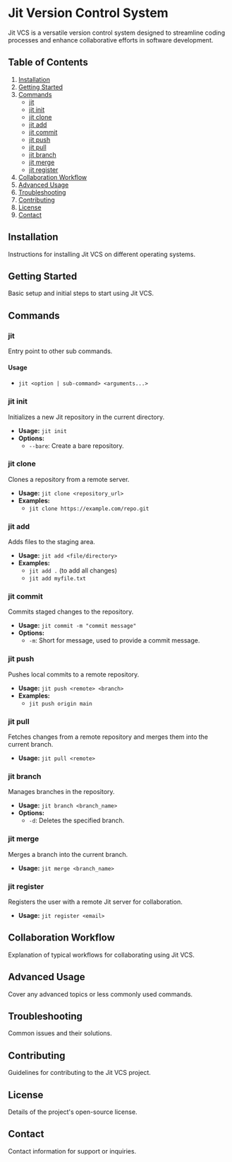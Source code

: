 # Jit Version Control System

Jit VCS is a versatile version control system designed to streamline coding processes and enhance collaborative efforts in software development.

## Table of Contents
1. [Installation](#installation)
2. [Getting Started](#getting-started)
3. [Commands](#commands)
    - [jit](#jit)
    - [jit init](#jit-init)
    - [jit clone](#jit-clone)
    - [jit add](#jit-add)
    - [jit commit](#jit-commit)
    - [jit push](#jit-push)
    - [jit pull](#jit-pull)
    - [jit branch](#jit-branch)
    - [jit merge](#jit-merge)
    - [jit register](#jit-register)
4. [Collaboration Workflow](#collaboration-workflow)
5. [Advanced Usage](#advanced-usage)
6. [Troubleshooting](#troubleshooting)
7. [Contributing](#contributing)
8. [License](#license)
9. [Contact](#contact)

## Installation
Instructions for installing Jit VCS on different operating systems.

## Getting Started
Basic setup and initial steps to start using Jit VCS.

## Commands

### jit
Entry point to other sub commands.
#### Usage 
- `jit <option | sub-command> <arguments...>`

### jit init
Initializes a new Jit repository in the current directory.
- **Usage:** `jit init`
- **Options:**
    - `--bare`: Create a bare repository.

### jit clone
Clones a repository from a remote server.
- **Usage:** `jit clone <repository_url>`
- **Examples:**
    - `jit clone https://example.com/repo.git`

### jit add
Adds files to the staging area.
- **Usage:** `jit add <file/directory>`
- **Examples:**
    - `jit add .` (to add all changes)
    - `jit add myfile.txt`

### jit commit
Commits staged changes to the repository.
- **Usage:** `jit commit -m "commit message"`
- **Options:**
    - `-m`: Short for message, used to provide a commit message.

### jit push
Pushes local commits to a remote repository.
- **Usage:** `jit push <remote> <branch>`
- **Examples:**
    - `jit push origin main`

### jit pull
Fetches changes from a remote repository and merges them into the current branch.
- **Usage:** `jit pull <remote>`

### jit branch
Manages branches in the repository.
- **Usage:** `jit branch <branch_name>`
- **Options:**
    - `-d`: Deletes the specified branch.

### jit merge
Merges a branch into the current branch.
- **Usage:** `jit merge <branch_name>`

### jit register
Registers the user with a remote Jit server for collaboration.
- **Usage:** `jit register <email>`

## Collaboration Workflow
Explanation of typical workflows for collaborating using Jit VCS.

## Advanced Usage
Cover any advanced topics or less commonly used commands.

## Troubleshooting
Common issues and their solutions.

## Contributing
Guidelines for contributing to the Jit VCS project.

## License
Details of the project's open-source license.

## Contact
Contact information for support or inquiries.
